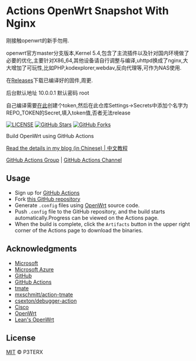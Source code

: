 # Actions OpenWrt Snapshot With Nginx

刚接触openwrt的新手勿用.

openwrt官方master分支版本,Kernel 5.4,包含了主流插件以及针对国内环境做了必要的优化,主要针对X86_64,其他设备请自行调整与编译,uhttpd换成了nginx,大大增加了可玩性,比如PHP,kodexplorer,webdav,反向代理等,可作为NAS使用.

在[Releases](https://github.com/garypang13/Actions-OpenWrt-Snapshot/releases)下载已编译好的固件,周更.

后台默认地址 10.0.0.1
默认密码 root

自己编译需要[在此](https://github.com/settings/tokens)创建个token,然后在此仓库Settings->Secrets中添加个名字为REPO_TOKEN的Secret,填入token值,否者无法release

[![LICENSE](https://img.shields.io/github/license/mashape/apistatus.svg?style=flat-square&label=LICENSE)](https://github.com/P3TERX/Actions-OpenWrt/blob/master/LICENSE)
[![GitHub Stars](https://img.shields.io/github/stars/P3TERX/Actions-OpenWrt.svg?style=flat-square&label=Stars)](https://github.com/P3TERX/Actions-OpenWrt/stargazers)
[![GitHub Forks](https://img.shields.io/github/forks/P3TERX/Actions-OpenWrt.svg?style=flat-square&label=Forks)](https://github.com/P3TERX/Actions-OpenWrt/fork)

Build OpenWrt using GitHub Actions

[Read the details in my blog (in Chinese) | 中文教程](https://p3terx.com/archives/build-openwrt-with-github-actions.html)

[GitHub Actions Group](https://t.me/GitHub_Actions) | [GitHub Actions Channel](https://t.me/GitHub_Actions_Channel)

## Usage

- Sign up for [GitHub Actions](https://github.com/features/actions/signup)
- Fork [this GitHub repository](https://github.com/P3TERX/Actions-OpenWrt)
- Generate `.config` files using [OpenWrt](https://github.com/openwrt/openwrt/tree/openwrt-19.07) source code.
- Push `.config` file to the GitHub repository, and the build starts automatically.Progress can be viewed on the Actions page.
- When the build is complete, click the `Artifacts` button in the upper right corner of the Actions page to download the binaries.

## Acknowledgments

- [Microsoft](https://www.microsoft.com)
- [Microsoft Azure](https://azure.microsoft.com)
- [GitHub](https://github.com)
- [GitHub Actions](https://github.com/features/actions)
- [tmate](https://github.com/tmate-io/tmate)
- [mxschmitt/action-tmate](https://github.com/mxschmitt/action-tmate)
- [csexton/debugger-action](https://github.com/csexton/debugger-action)
- [Cisco](https://www.cisco.com/)
- [OpenWrt](https://github.com/openwrt/openwrt)
- [Lean's OpenWrt](https://github.com/coolsnowwolf/lede)

## License

[MIT](https://github.com/P3TERX/Actions-OpenWrt/blob/master/LICENSE) © P3TERX
